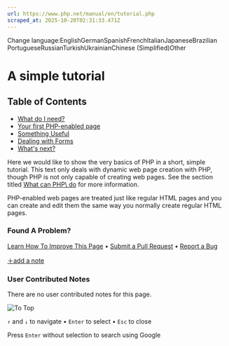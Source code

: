 ```yaml
---
url: https://www.php.net/manual/en/tutorial.php
scraped_at: 2025-10-20T02:31:33.471Z
---
```


Change language:EnglishGermanSpanishFrenchItalianJapaneseBrazilian PortugueseRussianTurkishUkrainianChinese (Simplified)Other

# A simple tutorial

## Table of Contents

- [What do I need?](https://www.php.net/manual/en/tutorial.requirements.php)
- [Your first PHP-enabled page](https://www.php.net/manual/en/tutorial.firstpage.php)
- [Something Useful](https://www.php.net/manual/en/tutorial.useful.php)
- [Dealing with Forms](https://www.php.net/manual/en/tutorial.forms.php)
- [What's next?](https://www.php.net/manual/en/tutorial.whatsnext.php)

Here we would like to show the very basics of PHP in a short, simple
tutorial. This text only deals with dynamic web page creation with
PHP, though PHP is not only capable of creating web pages. See
the section titled [What can PHP\\
do](https://www.php.net/manual/en/introduction.php#intro-whatcando) for more information.


PHP-enabled web pages are treated just like regular HTML pages and
you can create and edit them the same way you normally create
regular HTML pages.


### Found A Problem?

[Learn How To Improve This Page](https://github.com/php/doc-base/blob/master/README.md "This will take you to our contribution guidelines on GitHub")
•
[Submit a Pull Request](https://github.com/php/doc-en/blob/master/chapters/tutorial.xml)
•
[Report a Bug](https://github.com/php/doc-en/issues/new?body=From%20manual%20page:%20https:%2F%2Fphp.net%2Ftutorial%0A%0A---)

[＋add a note](https://www.php.net/manual/add-note.php?sect=tutorial&repo=en&redirect=https://www.php.net/manual/en/tutorial.php)

### User Contributed Notes

There are no user contributed notes for this page.

![To Top](https://www.php.net/images/to-top@2x.png)

`↑` and `↓` to navigate •
`Enter` to select •
`Esc` to close


Press `Enter` without
selection to search using Google
